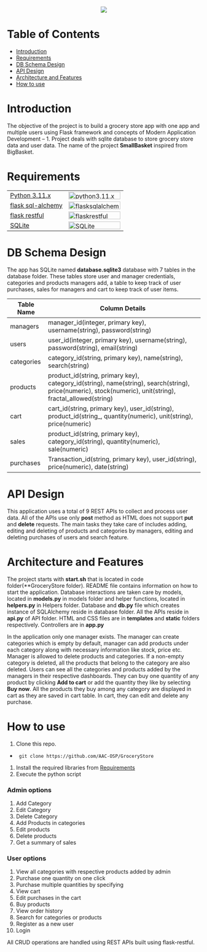 <h1 align = "center">
  <img src="https://i.imgur.com/HQmG6Nz.png">
</h1>

# Table of Contents
- [Introduction](#introduction) <br>
- [Requirements](#requirements) <br>
- [DB Schema Design](#db-schema-design) <br>
- [API Design](#api-design) <br>
- [Architecture and Features](#architecture-and-features) <br>
- [How to use](#how-to-use) <br>


# Introduction
The objective of the project is to build a grocery store app with one app and multiple users using Flask framework and concepts of Modern Application Development – 1. Project deals with sqlite database to store grocery store data and user data. The name of the project **SmallBasket** inspired from BigBasket.

# Requirements
|||
|--|--|
| [Python 3.11.x](https://www.python.org/) | <img src="https://i.imgur.com/SBirLsy.png" style="width:135px; height:20px;" alt="python3.11.x">|
| [flask sql-alchemy](https://flask-sqlalchemy.palletsprojects.com/en/3.1.x/) | <img src="https://i.imgur.com/D3ITE2c.png" style="width:135px; height:20px;" alt="flasksqlalchemy">|
| [flask restful](https://flask-restful.readthedocs.io/en/latest/) | <img src="https://i.imgur.com/6I0mLHv.png" style="width:135px; height:20px;" alt="flaskrestful"> |
| [SQLite](https://www.sqlite.org/index.html) | <img src="https://i.imgur.com/zzHzq5w.png" style="width:135px; height:20px;" alt="SQLite">


# DB Schema Design
The app has SQLite named **database.sqlite3** database with 7 tables in the database folder. These tables store user and manager credentials, categories and products managers add, a table to keep track of user purchases, sales for managers and cart to keep track of user items.

|Table Name|Column Details|
|----------|--------------|
|managers|manager_id(integer, primary key), username(string), password(string)|
|users|user_id(integer, primary key), username(string), password(string), email(string)|
|categories|category_id(string, primary key), name(string), search(string)|
|products|product_id(string, primary key), category_id(string), name(string), search(string), price(numeric), stock(numeric), unit(string), fractal_allowed(string)|
|cart|cart_id(string, primary key), user_id(string), product_id(string_, quantity(numeric), unit(string), price(numeric)|
|sales|product_id(string, primary key), category_id(string), quantity(numeric), sale(numeric)|
|purchases|Transaction_id(string, primary key), user_id(string), price(numeric), date(string)|

# API Design
This application uses a total of 9 REST APIs to collect and process user data. All of the APIs use only **post** method as HTML does not support **put** and **delete** requests. The main tasks they take care of includes adding, editing and deleting of products and categories by managers, editing and deleting purchases of users and search feature. 

# Architecture and Features
The project starts with **start.sh** that is located in code folder(**GroceryStore folder). README file contains information on how to start the application. Database interactions are taken care by models, located in **models.py** in models folder and helper functions, located in **helpers.py** in Helpers folder. Database and **db.py** file which creates instance of SQLAlchemy reside in database folder. All the APIs reside in **api.py** of API folder. HTML and CSS files are in **templates** and **static** folders respectively. Controllers are in **app.py**

In the application only one manager exists. The manager can create categories which is empty by default, manager can add products under each category along with necessary information like stock, price etc. Manager is allowed to delete products and categories. If a non-empty category is deleted, all the products that belong to the category are also deleted. Users can see all the categories and products added by the managers in their respective dashboards. They can buy one quantity of any product by clicking **Add to cart** or add the quantity they like by selecting **Buy now**. All the products they buy among any category are displayed in cart as they are saved in cart table. In cart, they can edit and delete any purchase. 


# How to use
1. Clone this repo. <br>
- ```terminal
   git clone https://github.com/AAC-OSP/GroceryStore
   ```
1. Install the required libraries from [Requirements](#requirements) <br>
1. Execute the python script <br>
### Admin options
1) Add Category
2) Edit Category
3) Delete Category
4) Add Products in categories
5) Edit products
6) Delete products
7) Get a summary of sales

### User options
1) View all categories with respective products added by admin
2) Purchase one quantity on one click
3) Purchase multiple quantities by specifying
4) View cart
5) Edit purchases in the cart
6) Buy products
7) View order history
8) Search for categories or products
9) Register as a new user
10) Login

All CRUD operations are handled using REST APIs built using flask-restful.
